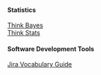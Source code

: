 #### Statistics
[Think Bayes](http://www.greenteapress.com/thinkbayes/thinkbayes.pdf) \
[Think Stats](http://greenteapress.com/thinkstats/thinkstats.pdf)

#### Software Development Tools
[Jira Vocabulary Guide](https://community.atlassian.com/t5/Jira-articles/Your-Go-To-Jira-Glossary/ba-p/605232)
